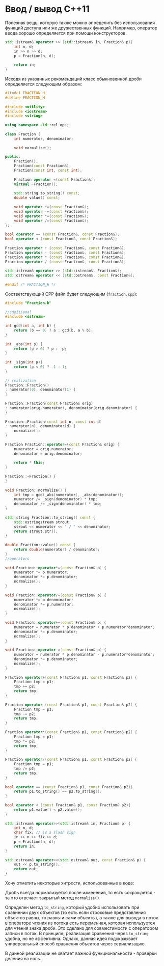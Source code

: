 # Ввод / вывод C++11 #

Полезная вещь, которую также можно определить без использования функций доступа или же дружественных функций. Например, оператор ввода хорошо определяется при помощи конструкторов.
```c++
std::istream& operator >> (std::istream& in, Fraction& p){  
    int n, d;  
    in >> n >> d;  
    p = Fraction(n, d);  
    
    return in;  
}
```

Исходя из указанных рекомендаций класс обыкновенной дроби определяется следующим образом:
```c++
#ifndef FRACTION_H  
#define FRACTION_H  
  
#include <utility>  
#include <iostream>  
#include <string>  
  
using namespace std::rel_ops;  
  
class Fraction {  
    int numerator, denominator;  
      
    void normalize();  

public:  
    Fraction();  
    Fraction(const Fraction&);
    Fraction(const int, const int);  
    
    Fraction operator =(const Fraction&);  
    virtual ~Fraction();  
      
    std::string to_string() const;  
    double value() const;  
      
    void operator +=(const Fraction&);  
    void operator -=(const Fraction&);  
    void operator *=(const Fraction&);  
    void operator /=(const Fraction&);      
};  
  
bool operator == (const Fraction&, const Fraction&);  
bool operator < (const Fraction&, const Fraction&);  
  
Fraction operator + (const Fraction&, const Fraction&);  
Fraction operator - (const Fraction&, const Fraction&);  
Fraction operator * (const Fraction&, const Fraction&);  
Fraction operator / (const Fraction&, const Fraction&);  
  
std::istream& operator >> (std::istream&, Fraction&);  
std::ostream& operator << (std::ostream&, const Fraction&);  
  
#endif /* FRACTION_H */  
```

Соответствующий CPP файл будет следующим (`fraction.cpp`):
```c++
#include "Fraction.h"  
  
//additional  
#include <sstream>  
  
int gcd(int a, int b) {  
    return (b == 0) ? a : gcd(b, a % b);  
}  
  
int _abs(int p) {  
    return (p > 0) ? p : -p;  
}  
  
int _sign(int p){  
    return (p < 0) ? -1 : 1;  
}  
  
// realization  
Fraction::Fraction()  
: numerator(0), denominator(1) {  
}  
  
Fraction::Fraction(const Fraction& orig)  
: numerator(orig.numerator), denominator(orig.denominator) {  
}  
  
Fraction::Fraction(const int n, const int d)  
: numerator(n), denominator(d) {  
    normalize();  
}  
  
Fraction Fraction::operator=(const Fraction& orig) {  
    numerator = orig.numerator;  
    denominator = orig.denominator;
      
    return * this;  
}  
  
Fraction::~Fraction() {  
}  
  
void Fraction::normalize() {  
    int tmp = gcd(_abs(numerator), _abs(denominator));  
    numerator /= _sign(denominator) * tmp;  
    denominator /= _sign(denominator) * tmp;  
}  
  
std::string Fraction::to_string() const {  
    std::ostringstream strout;  
    strout << numerator << " / " << denominator;  
    return strout.str();  
}  
  
double Fraction::value() const {  
    return double(numerator) / denominator;  
}  
//operators  
  
void Fraction::operator*=(const Fraction& p) {  
    numerator *= p.numerator;  
    denominator *= p.denominator;  
    normalize();  
}  
  
void Fraction::operator/=(const Fraction& p) {  
    numerator *= p.denominator;  
    denominator *= p.numerator;  
    normalize();  
}  
  
void Fraction::operator+=(const Fraction& p) {  
    numerator = numerator * p.denominator + p.numerator*denominator;  
    denominator *= p.denominator;  
    normalize();  
}  
  
void Fraction::operator-=(const Fraction& p) {  
    numerator = numerator * p.denominator - p.numerator*denominator;  
    denominator *= p.denominator;  
    normalize();  
}  
  
Fraction operator+(const Fraction& p1, const Fraction& p2) {  
    Fraction tmp = p1;  
    tmp += p2;  
    return tmp;  
}  
  
Fraction operator-(const Fraction& p1, const Fraction& p2) {  
    Fraction tmp = p1;  
    tmp -= p2;  
    return tmp;  
}  
  
Fraction operator*(const Fraction& p1, const Fraction& p2) {  
    Fraction tmp = p1;  
    tmp *= p2;  
    return tmp;  
}  
  
Fraction operator/(const Fraction& p1, const Fraction& p2) {  
    Fraction tmp = p1;  
    tmp /= p2;  
    return tmp;  
}  
  
bool operator == (const Fraction& p1, const Fraction& p2){  
    return p1.to_string() == p2.to_string();  
}  
  
bool operator < (const Fraction& p1, const Fraction& p2){  
    return p1.value() < p2.value();  
}  
  
std::istream& operator>>(std::istream& in, Fraction& p) {  
    int n, d;  
    char fix; // is a slash sign  
    in >> n >> fix >> d;  
    p = Fraction(n, d);  
    return in;  
}  
  
std::ostream& operator<<(std::ostream& out, const Fraction& p) {  
    out << p.to_string();  
    return out;  
}
```

Хочу отметить некоторые хитрости, использованные в коде:

Дробь всегда нормализуется после изменений, то есть сокращается - за это отвечает закрытый метод `normalize()`.

Определен метод `to_string`, который удобно использовать при сравнении двух объектов (то есть если строковые представления объектов равны, то равны и сами объекты), а также для вывода в поток. в операторе чтения из потока есть переменная, которая используется для чтения знака дроби. Это сделано для совместимости с оператором записи в поток. В принципе, реализация сравнения через `to_string` удобна, но не эффективна. Однако, данная идея подсказывает универсальный способ сравнения объектов через сериализацию.

В данной реализации не хватает важной функциональности - проверки деления на ноль.
